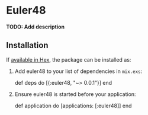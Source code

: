 # Euler48

**TODO: Add description**

## Installation

If [available in Hex](https://hex.pm/docs/publish), the package can be installed as:

  1. Add euler48 to your list of dependencies in `mix.exs`:

        def deps do
          [{:euler48, "~> 0.0.1"}]
        end

  2. Ensure euler48 is started before your application:

        def application do
          [applications: [:euler48]]
        end
